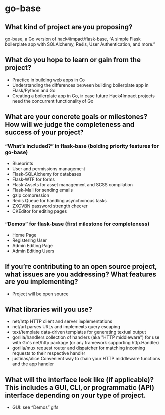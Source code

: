 # go-base

## What kind of project are you proposing?
go-base, a Go version of hack4impact/flask-base, “A simple Flask boilerplate app with SQLAlchemy, Redis, User Authentication, and more.”

## What do you hope to learn or gain from the project?
* Practice in building web apps in Go
* Understanding the differences between building boilerplate app in Flask/Python and Go 
* Creating a boilerplate app in Go, in case future Hack4Impact projects need the concurrent functionality of Go

## What are your concrete goals or milestones? How will we judge the completeness and success of your project?
### “What’s included?” in flask-base (bolding priority features for go-base)
* Blueprints
* User and permissions management
* Flask-SQLAlchemy for databases
* Flask-WTF for forms
* Flask-Assets for asset management and SCSS compilation
* Flask-Mail for sending emails
* gzip compression
* Redis Queue for handling asynchronous tasks
* ZXCVBN password strength checker
* CKEditor for editing pages

### “Demos” for flask-base (first milestone for completeness)
* Home Page
* Registering User
* Admin Editing Page
* Admin Editing Users

## If you’re contributing to an open source project, what issues are you addressing? What features are you implementing?
* Project will be open source

##	What libraries will you use?
* net/http
HTTP client and server implementations
* net/url
parses URLs and implements query escaping
* text/template
data-driven templates for generating textual output
* gorilla/handlers
collection of handlers (aka "HTTP middleware") for use with Go's net/http package (or any framework supporting http.Handler)
*	gorilla/mux
request router and dispatcher for matching incoming requests to their respective handler
*	justinas/alice
Convenient way to chain your HTTP middleware functions and the app handler

##	What will the interface look like (if applicable)? This includes a GUI, CLI, or programmatic (API) interface depending on your type of project.
* GUI: see “Demos” gifs 

